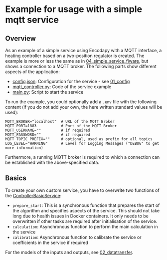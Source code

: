 # Example for usage with a simple mqtt service

## Overview

As an example of a simple service using Encodapy with a MQTT interface, a heating controller based on a two-position regulator is created. The example is more or less the same as in [04_simple_service_fiware](./../04_simple_service_fiware/), but shows a connection to a MQTT broker. The following parts show different aspects of the application:

- [config.json](./config.json): Configuration for the service - see [01_config](./../01_config/)
- [mqtt_controller.py](./mqtt_controller.py): Code of the service example
- [main.py](./main.py): Script to start the service

To run the example, you could optionally add a `.env` file with the following content (if you do not add your own, the here written standard values will be used):

```env
MQTT_BROKER="localhost"  # URL of the MQTT Broker
MQTT_PORT=1883           # Port of the MQTT Broker
MQTT_USERNAME=""         # if required
MQTT_PASSWORD=""         # if required
MQTT_TOPIC_PREFIX=""     # optional, used as prefix for all topics 
LOG_LEVEL="WARNING"      # Level for Logging Messages ("DEBUG" to get more information)
```

Furthermore, a running MQTT broker is required to which a connection can be established with the above-specified data.

## Basics

To create your own custom service, you have to overwrite two functions of the [ControllerBasicService](./../../encodapy/service/basic_service.py):
- `prepare_start`: This is a synchronous function that prepares the start of the algorithm and specifies aspects of the service. This should not take long due to health issues in Docker containers. It only needs to be overwritten if other tasks are required after initialisation of the service.
- `calculation`: Asynchronous function to perform the main calculation in the service
- `calibration`: Asynchronous function to calibrate the service or coefficients in the service if required

For the models of the inputs and outputs, see [02_datatransfer](./../02_datatransfer/).

